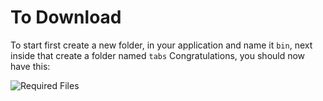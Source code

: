 # To Download

To start first create a new folder, in your application and name it ```bin```, next inside that create a folder named ```tabs```
Congratulations, you should now have this: 

![Required Files](https://github.com/Jhoncliford/Download/tree/main/Synapse%20A)
